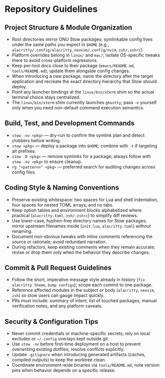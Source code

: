 # Repository Guidelines

## Project Structure & Module Organization
- Root directories mirror GNU Stow packages; symlinkable config lives under the same paths you expect in `$HOME` (e.g., `alacritty/.config/alacritty`, `neovim/.config/nvim`, `zsh/.zshrc`).
- Platform overrides belong in `linux/` and `mac/`; isolate OS-specific tweaks there to avoid cross-platform regressions.
- Keep per-tool docs close to their package (`emacs/README.md`, `tools/README.md`); update them alongside config changes.
- When introducing a new package, name the directory after the target application and recreate the exact directory hierarchy that Stow should deploy.
- Point any launcher bindings at the `linux/bin/xterm` shim so the actual terminal choice stays centralized.
- The `linux/bin/xterm` shim currently launches `ghostty`; pass `-e` yourself only when you need non-default command execution semantics.

## Build, Test, and Development Commands
- `stow -nv <pkg>` — dry-run to confirm the symlink plan and detect clobbers before writing.
- `stow <pkg>` — deploy a package into `$HOME`; combine with `-t` if targeting alt prefixes.
- `stow -D <pkg>` — remove symlinks for a package; always follow with `stow -nv <pkg>` to ensure cleanup.
- `rg "<pattern>" <pkg>` — preferred search for auditing changes across config files.

## Coding Style & Naming Conventions
- Preserve existing whitespace: two spaces for Lua and shell indentation, four spaces for nested TOML arrays, and no tabs.
- Keep option tables and environment blocks alphabetized where practical (`alacritty.toml`, `zsh/.zshrc`) to simplify diff reviews.
- Use lower-case, hyphen-free directory names for Stow packages; mirror upstream filenames inside (`init.lua`, `alacritty.toml`) without renaming.
- Document non-obvious tweaks with inline comments referencing the source or rationale; avoid redundant narration.
- During refactors, keep existing comments when they remain accurate; revise or drop them only when the behavior they describe changes.

## Commit & Pull Request Guidelines
- Follow the short, imperative message style already in history (`fix alacritty theme`, `bump configs`); scope each commit to one package.
- Reference affected modules in the subject or body (`alacritty`, `neovim`, `zsh`) so stow users can gauge impact quickly.
- PRs must include: summary of intent, list of touched packages, manual verification notes, and any platform caveats.

## Security & Configuration Tips
- Never commit credentials or machine-specific secrets; rely on local excludes or `~/.config` overlays kept outside git.
- Use `stow -nv` before first-time deployment on a host to prevent overwriting existing dotfiles; resolve conflicts explicitly.
- Update `.gitignore` when introducing generated artifacts (caches, compiled outputs) to keep the worktree clean.
- Coordinate environment-wide binaries via `tools/README.md`; note version pins when behavior depends on a specific release.
